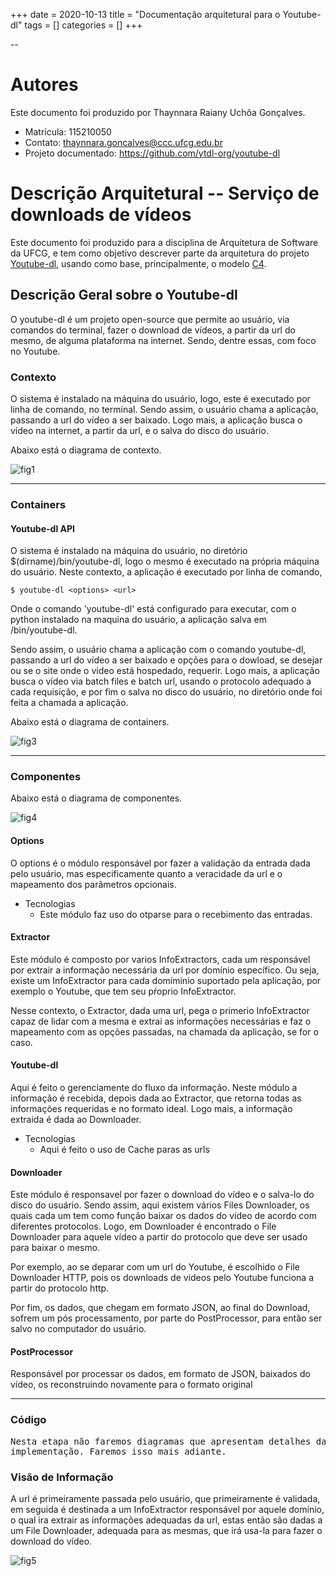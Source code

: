 +++
date = 2020-10-13
title = "Documentação arquitetural para o Youtube-dl"
tags = []
categories = []
+++

--

# Autores

Este documento foi produzido por Thaynnara Raiany Uchôa Gonçalves.

- Matrícula: 115210050
- Contato: thaynnara.goncalves@ccc.ufcg.edu.br
- Projeto documentado: https://github.com/ytdl-org/youtube-dl

# Descrição Arquitetural -- Serviço de downloads de vídeos

Este documento foi produzido para a disciplina de Arquitetura de Software da UFCG, e tem como objetivo descrever parte da arquitetura do projeto [Youtube-dl](https://github.com/ytdl-org/youtube-dl), usando como base, principalmente, o modelo [C4](https://c4model.com/).

## Descrição Geral sobre o Youtube-dl
O youtube-dl é um projeto open-source que permite ao usuário, via comandos do terminal, fazer o download de vídeos, a partir da url do mesmo, de alguma plataforma na internet. Sendo, dentre essas, com foco no Youtube. 
 

### Contexto

O sistema é instalado na máquina do usuário, logo, este é executado por linha de comando, no terminal. Sendo assim, o usuário chama a aplicação, passando a url do vídeo a ser baixado. Logo mais, a aplicação busca o vídeo na internet, a partir da url, e o salva do disco do usuário.

Abaixo está o diagrama de contexto.

![fig1](diagram-context.png)


---

### Containers


#### Youtube-dl API
O sistema é instalado na máquina do usuário, no diretório $(dirname)/bin/youtube-dl, logo o mesmo é executado na própria máquina do usuário. Neste contexto, a aplicação é executado por linha de comando, 
```shell
$ youtube-dl <options> <url>
```
Onde o comando 'youtube-dl' está configurado para executar, com o python instalado na maquina do usuário, a aplicação salva em /bin/youtube-dl. 

Sendo assim, o usuário chama a aplicação com o comando youtube-dl, passando a url do vídeo a ser baixado e opções para o dowload, se desejar ou se o site onde o video está hospedado, requerir. Logo mais, a aplicação busca o vídeo via batch files e batch url, usando o protocolo adequado a cada requisição, e por fim o salva no disco do usuário, no diretório onde foi feita a chamada a aplicação. 

Abaixo está o diagrama de containers.

![fig3](container-diagram.png)


---
### Componentes

Abaixo está o diagrama de componentes.

![fig4](components-diagram.png)

#### Options
O options é o módulo responsável por fazer a validação da entrada dada pelo usuário, mas especificamente quanto a veracidade da url e o mapeamento dos parâmetros opcionais. 

* Tecnologias
	* Este módulo faz uso do otparse para o recebimento das entradas.

#### Extractor
Este módulo é composto por varios InfoExtractors, cada um responsável por extrair a informação necessária da url por domínio específico. Ou seja, existe um InfoExtractor para cada domíminio suportado pela aplicação, por exemplo o Youtube, que tem seu pŕoprio InfoExtractor.

Nesse contexto, o Extractor, dada uma url, pega o primerio InfoExtractor capaz de lidar com a mesma e extrai as informações necessárias e faz o mapeamento com as opções passadas, na chamada da aplicação, se for o caso. 

#### Youtube-dl
Aqui é feito o gerenciamente do fluxo da informação. Neste módulo a informação é recebida, depois dada ao Extractor, que retorna todas as informações requeridas e no formato ideal. Logo mais, a informação extraida é dada ao Downloader.

* Tecnologias
	* Aqui é feito o uso de Cache paras as urls

#### Downloader
Este módulo é responsavel por fazer o download do vídeo e o salva-lo do disco do usuário. Sendo assim, aqui existem vários Files Downloader, os quais cada um tem como função baixar os dados do vídeo de acordo com diferentes protocolos. Logo, em Downloader é encontrado o File Downloader para aquele vídeo a partir do protocolo que deve ser usado para baixar o mesmo.

Por exemplo, ao se deparar com um url do Youtube, é escolhido o File Downloader HTTP, pois os downloads de videos pelo Youtube funciona a partir do protocolo http.

Por fim, os dados, que chegam em formato JSON, ao final do Download, sofrem um pós processamento, por parte do PostProcessor, para então ser salvo no computador do usuário.

#### PostProcessor
Responsável por processar os dados, em formato de JSON, baixados do vídeo, os reconstruindo novamente para o formato original

---
### Código

<pre>
Nesta etapa não faremos diagramas que apresentam detalhes da
implementação. Faremos isso mais adiante.
</pre>

### Visão de Informação

A url é primeiramente passada pelo usuário, que primeiramente é validada, em seguida é destinada a um InfoExtractor responsável por aquele domínio, o qual ira extrair as informações adequadas da url, estas então são dadas a um File Downloader, adequada para as mesmas, que irá usa-la para fazer o download do vídeo.

![fig5](infromation_view.png)
